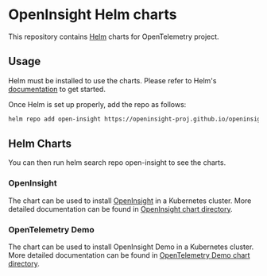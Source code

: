 # OpenInsight Helm charts

This repository contains [Helm](https://helm.sh/) charts for OpenTelemetry project.

## Usage

Helm must be installed to use the charts. Please refer to Helm's [documentation](https://helm.sh/docs/) to get started.

Once Helm is set up properly, add the repo as follows:

```bash
helm repo add open-insight https://openinsight-proj.github.io/openinsight-helm-charts
```

## Helm Charts

You can then run helm search repo open-insight to see the charts.

### OpenInsight

The chart can be used to install [OpenInsight](https://github.com/openinsight-proj/openinsight) in a Kubernetes cluster. More detailed documentation can be found in [OpenInsight chart directory](./charts/openinsight/README.md).

### OpenTelemetry Demo

The chart can be used to install OpenInsight Demo in a Kubernetes cluster. More detailed documentation can be found in [OpenTelemetry Demo chart directory](./charts/opentelemetry-demo/README.md).
